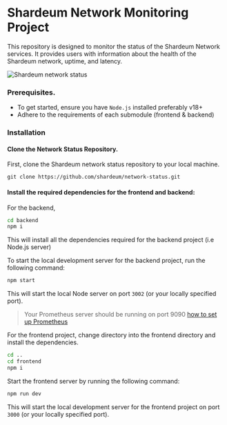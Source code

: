 # Shardeum Network Monitoring Project

This repository is designed to monitor the status of the Shardeum Network services.
It provides users with information about the health of the Shardeum network, uptime, and latency.

![Shardeum network status](https://res.cloudinary.com/kennyy/image/upload/v1716044789/CleanShot_2024-05-18_at_19.05.34_2x_kliwxi.png)


### Prerequisites.
* To get started, ensure you have `Node.js` installed preferably v18+ 
* Adhere to the requirements of each submodule (frontend & backend)

### Installation

#### Clone the Network Status Repository.

First, clone the Shardeum network status repository to your local machine.


```
git clone https://github.com/shardeum/network-status.git
```

#### Install the required dependencies for the frontend and backend:
 For the backend,

 ```bash
 cd backend
 npm i
 ```

This will install all the dependencies required for the backend project (i.e Node.js server)

To start the local development server for the backend project, run the following command:

```bash
npm start
```

This will start the local Node server on port `3002` (or your locally specified port). 

> Your Prometheus server should be running on port 9090  [how to set up Prometheus](https://github.com/shardeum/network-status/tree/main/backend#run-prometheus)
> 
For the frontend project, change directory into the frontend directory and install the dependencies.

```bash
cd ..
cd frontend
npm i
```
Start the frontend server by running the following command:

```bash
npm run dev
```

This will start the local development server for the frontend project on port `3000` (or your locally specified port).